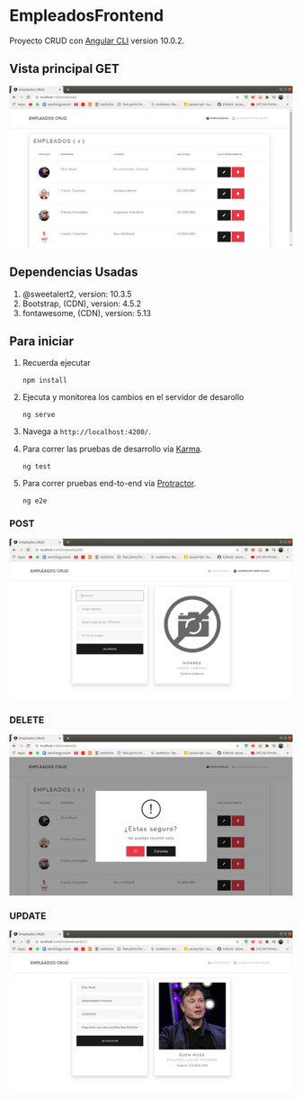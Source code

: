 # EmpleadosFrontend

Proyecto CRUD con [Angular CLI](https://github.com/angular/angular-cli) version 10.0.2.

## Vista principal GET
![get.png](./src/assets/imgs/get.png)

## Dependencias Usadas
1. @sweetalert2, version: 10.3.5
2. Bootstrap, (CDN), version: 4.5.2
3. fontawesome, (CDN), version: 5.13

## Para iniciar
1. Recuerda ejecutar
    ```
    npm install
    ```
2. Ejecuta y monitorea los cambios en el servidor de desarollo
    ```
    ng serve
    ```
3. Navega a `http://localhost:4200/`.


4. Para correr las pruebas de desarrollo vía [Karma](https://karma-runner.github.io).
    ```
    ng test
    ```
5. Para correr pruebas end-to-end vía [Protractor](http://www.protractortest.org/).
    ```
    ng e2e
    ```
### POST
![post.png](./src/assets/imgs/post.png)
### DELETE
![delete.png](./src/assets/imgs/delete.png)
### UPDATE
![update.png](./src/assets/imgs/update.png)
